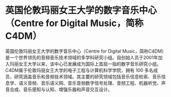 # 英国伦敦玛丽女王大学的数字音乐中心（Centre for Digital Music，简称C4DM）

英国伦敦玛丽女王大学的数字音乐中心（Centre for Digital Music，简称C4DM）是一个世界领先的音频音乐技术领域的多学科研究小组。自创始人员于2001年加入玛丽女王大学以来，该中心已发展成为国际上首屈一指的数字音乐研究小组。  
C4DM属于伦敦玛丽女王大学的电子工程与计算机科学学院，拥有 100 多名成员，研究涵盖音乐和音频技术领域。其主要的研究领域包括音乐信息检索、音乐信息学、语义音频、音乐语义网、音乐音频数字信号处理、音频工程、机器听觉、声音合成、音乐感知与认知、增强乐器和声音交互设计。

‍
